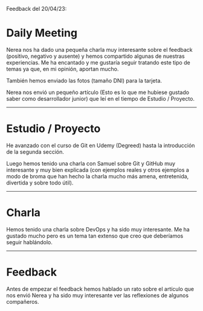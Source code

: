 Feedback del 20/04/23:
<h1>Daily Meeting </h1>
<p>Nerea nos ha dado una pequeña charla muy interesante sobre el feedback (positivo, negativo y ausente) y hemos compartido algunas de nuestras experiencias. Me ha encantado y me gustaría seguir tratando este tipo de temas ya que, en mi opinión, aportan mucho.</p>

<p>También hemos enviado las fotos (tamaño DNI) para la tarjeta.</p>

<p>Nerea nos envió un pequeño artículo (Esto es lo que me hubiese gustado saber como desarrollador junior) que leí en el tiempo de Estudio / Proyecto.</p>
<hr>
<h1>Estudio / Proyecto</h1>
<p>He avanzado con el curso de Git en Udemy (Degreed) hasta la introducción de la segunda sección.</p>

<p>Luego hemos tenido una charla con Samuel sobre Git y GitHub muy interesante y muy bien explicada (con ejemplos reales y otros ejemplos a modo de broma que han hecho la charla mucho más amena, entretenida, divertida y sobre todo útil).</p>
<hr>
<h1>Charla</h1>
<p>Hemos tenido una charla sobre DevOps y ha sido muy interesante. Me ha gustado mucho pero es un tema tan extenso que creo que deberíamos seguir hablándolo.</p>
<hr>
<h1>Feedback</h1>
<p>Antes de empezar el feedback hemos hablado un rato sobre el artículo que nos envió Nerea y ha sido muy interesante ver las reflexiones de algunos compañeros.</p>